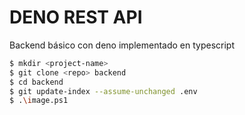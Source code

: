 # DENO REST API
Backend básico con deno implementado en typescript

```bash
$ mkdir <project-name>
$ git clone <repo> backend
$ cd backend
$ git update-index --assume-unchanged .env
$ .\image.ps1
```
